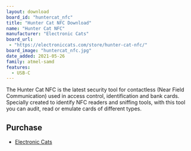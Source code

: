 ```yaml
---
layout: download
board_id: "huntercat_nfc"
title: "Hunter Cat NFC Download"
name: "Hunter Cat NFC"
manufacturer: "Electronic Cats"
board_url:
 - "https://electroniccats.com/store/hunter-cat-nfc/"
board_image: "huntercat_nfc.jpg"
date_added: 2021-05-26
family: atmel-samd
features:
  - USB-C
---
```


The Hunter Cat NFC is the latest security tool for contactless (Near Field Communication) used in access control, identification and bank cards. Specially created to identify NFC readers and sniffing tools, with this tool you can audit, read or emulate cards of different types.

## Purchase
* [Electronic Cats](https://electroniccats.com/store/hunter-cat-nfc/)
